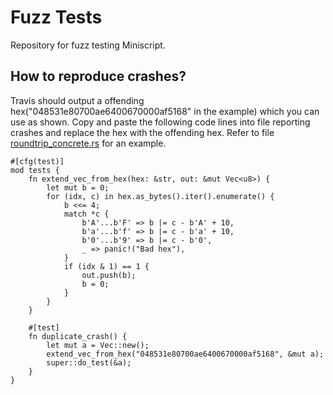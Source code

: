 # Fuzz Tests

Repository for fuzz testing Miniscript.

## How to reproduce crashes?

Travis should output a offending hex("048531e80700ae6400670000af5168" in the example)
which you can use as shown. Copy and paste the following code lines into file reporting crashes and
replace the hex with the offending hex.
Refer to file [roundtrip_concrete.rs](./fuzz_targets/roundtrip_concrete.rs) for an example.

```
#[cfg(test)]
mod tests {
    fn extend_vec_from_hex(hex: &str, out: &mut Vec<u8>) {
        let mut b = 0;
        for (idx, c) in hex.as_bytes().iter().enumerate() {
            b <<= 4;
            match *c {
                b'A'...b'F' => b |= c - b'A' + 10,
                b'a'...b'f' => b |= c - b'a' + 10,
                b'0'...b'9' => b |= c - b'0',
                _ => panic!("Bad hex"),
            }
            if (idx & 1) == 1 {
                out.push(b);
                b = 0;
            }
        }
    }

    #[test]
    fn duplicate_crash() {
        let mut a = Vec::new();
        extend_vec_from_hex("048531e80700ae6400670000af5168", &mut a);
        super::do_test(&a);
    }
}
```
